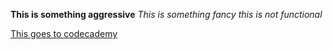 <b>This is something aggressive</b>
<i>This is something fancy</i>
	<i>this is not functional</i>

<a href="https://www.codecademy.com">This goes to codecademy</a>